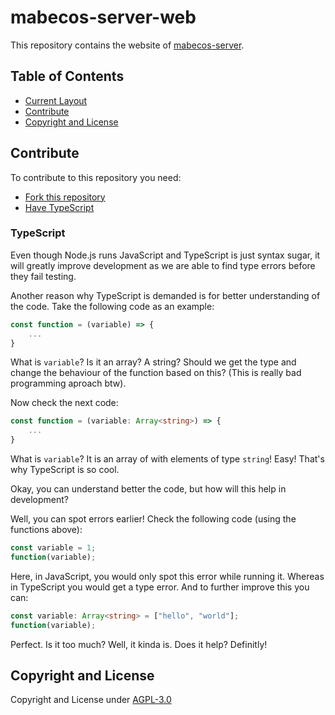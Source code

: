 # mabecos-server-web
This repository contains the website of [mabecos-server](https://github.com/Guergeiro/mabecos-server).
## Table of Contents
- [Current Layout](https://github.com/Guergeiro/mabecos-server#current-layout)
- [Contribute](#contribute)
- [Copyright and License](#copyright-and-license)

## Contribute
To contribute to this repository you need:
- [Fork this repository](#fork)
- [Have TypeScript](#typescript)
### TypeScript
Even though Node.js runs JavaScript and TypeScript is just syntax sugar, it will greatly improve development as we are able to find type errors before they fail testing.

Another reason why TypeScript is demanded is for better understanding of the code. Take the following code as an example:
``` JavaScript
const function = (variable) => {
    ...
}
```
What is `variable`? Is it an array? A string? Should we get the type and change the behaviour of the function based on this? (This is really bad programming aproach btw).

Now check the next code:
``` TypeScript
const function = (variable: Array<string>) => {
    ...
}
```
What is `variable`? It is an array of with elements of type `string`! Easy! That's why TypeScript is so cool.

Okay, you can understand better the code, but how will this help in development?

Well, you can spot errors earlier! Check the following code (using the functions above):
``` JavaScript
const variable = 1;
function(variable);
```
Here, in JavaScript, you would only spot this error while running it. Whereas in TypeScript you would get a type error. And to further improve this you can:
``` TypeScript
const variable: Array<string> = ["hello", "world"];
function(variable);
```
Perfect. Is it too much? Well, it kinda is. Does it help? Definitly!
## Copyright and License
Copyright and License under [AGPL-3.0](https://github.com/Guergeiro/mabecos-server-web/blob/master/LICENSE)
